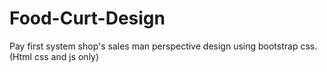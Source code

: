 # Food-Curt-Design
Pay first system shop's sales man perspective design using bootstrap css. (Html css and js only)
